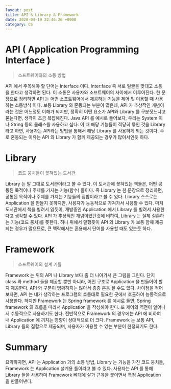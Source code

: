 ```yaml
---
layout: post
title: API & Library & Framework
date: 2020-04-19 22:46:26 +0900
category: CS
---
```


# API ( Application Programming Interface )

> 소프트웨어와의 소통 방법

API 에서 주목해야 할 단어는 Interface 이다.
Inter:face 즉 서로 얼굴을 맞대고 소통을 한다고 생각하면 된다.
이 소통은 사용자와 소프트웨어의 사이에서 이루어진다.
한 문장으로 정리하면 API 는 어떤 소프트웨어에서 제공하는 기능을 제어 및 이용할 때 사용하는 소통방식 이다.
보통 Library 와 혼동되는 부분이 많은데, API 가 추상적인 개념이라는 것은 어느정도 이해가 되지만,
정확히 어떤 요소가 API와 Library 를 구분짓느냐고 묻는다면, 생각이 조금 복잡해진다.
Java API 를 예시로 들어보자, 우리는 System 이나 String 등의 클래스를 사용하고 싶다.
이 때 해당 기능들이 적당히 묶인 것을 Library 라고 하면,
사용자는 API라는 방법을 통해서 해당 Library 를 사용하게 되는 것이다.
주로 혼동되는 이유는 API 와 Library 가 함께 제공되는 경우가 많아서인듯 하다.


# Library

> 코드 뭉치들이 꽂혀있는 도서관

Library 는 말 그대로 도서관이라고 볼 수 있다.
이 도서관에 꽂혀있는 책들은, 어떤 공통된 목적이나 주제를 가지는 기능(함수) 들이다.
즉 Library 는 한 문장으로 정리하면, 공통된 목적이나 주제를 가지는 기능들의 집합이라고 볼 수 있다.
Library 스스로는 Application 을 만들지 못하지만, 사용자가 능동적으로 가져가서 사용할 수 있다.
마치 도서관에서 책을 빌려서 읽듯이, 개발중인 Application 에서 Library 를 빌려서 사용한다고 생각할 수 있다.
API 가 추상적인 개념이었던것에 비하여, Library 는 실제 실존하는 기능(코드 뭉치)를 뜻한다.
허나 위에서 말했듯이 API 와 Library 가 보통 함께 제공되는 경우가 많으므로, 큰 맥락에서는 혼용해서 단어를 사용할 때도 있는듯 하다.


# Framework

> 소프트웨어의 설계 기틀

Framework 는 위의 API 나 Library 보다 좀 더 나아가서 큰 그림을 그린다.
단지 class 와 method 들을 제공할 뿐만 아니라, 어떤 구조로 Application 을 만들어야 할지 제공한다.
API 와 구분이 명확하지는 않아서 종종 혼동 될 수도 있다.
차이점을 적어보자면, API 는 내가 생각하는 프로그램의 흐름대로 필요한 곳에서 호출하여 능동적으로 사용한다.
하지만 Framework 는 Spring framework 를 예시로 들면, Spring framework 의 흐름을 따라서 Application 을 작성해야 한다.
또 제어의 역전이 일어나서 수동적으로 사용하기도 한다.
전반적으로 Framework 의 경우에는 API 에 비하여 내 Application 에 끼치는 영향이 상대적으로 더 크다.
Framework 는 보통 API, Library 들의 집합으로 제공되며, 사용자가 이용할 수 있는 부분이 한정되기도 한다.


# Summary

요약하자면, API 는 Application 과의 소통 방법, Library 는 기능을 가진 코드 뭉치들, Framework 는 Application 설계용 틀이라고 볼 수 있다.
사용자는 API 를 통해 Library 들을 사용하며 Framework 뼈대에 살과 근육을 붙이면서 특정 Application 을 만들어낸다.
